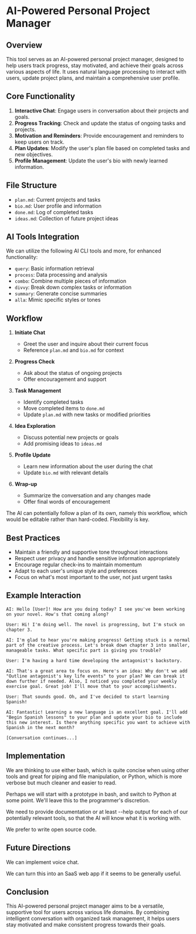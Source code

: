 # AI-Powered Personal Project Manager

## Overview

This tool serves as an AI-powered personal project manager, designed to help users track progress, stay motivated, and achieve their goals across various aspects of life. It uses natural language processing to interact with users, update project plans, and maintain a comprehensive user profile.

## Core Functionality

1. **Interactive Chat**: Engage users in conversation about their projects and goals.
2. **Progress Tracking**: Check and update the status of ongoing tasks and projects.
3. **Motivation and Reminders**: Provide encouragement and reminders to keep users on track.
4. **Plan Updates**: Modify the user's plan file based on completed tasks and new objectives.
5. **Profile Management**: Update the user's bio with newly learned information.

## File Structure

- `plan.md`: Current projects and tasks
- `bio.md`: User profile and information
- `done.md`: Log of completed tasks
- `ideas.md`: Collection of future project ideas

## AI Tools Integration

We can utilize the following AI CLI tools and more, for enhanced functionality:

- `query`: Basic information retrieval
- `process`: Data processing and analysis
- `combo`: Combine multiple pieces of information
- `divvy`: Break down complex tasks or information
- `summary`: Generate concise summaries
- `alla`: Mimic specific styles or tones

## Workflow

1. **Initiate Chat**
	- Greet the user and inquire about their current focus
	- Reference `plan.md` and `bio.md` for context

2. **Progress Check**
	- Ask about the status of ongoing projects
	- Offer encouragement and support

3. **Task Management**
	- Identify completed tasks
	- Move completed items to `done.md`
	- Update `plan.md` with new tasks or modified priorities

4. **Idea Exploration**
	- Discuss potential new projects or goals
	- Add promising ideas to `ideas.md`

5. **Profile Update**
	- Learn new information about the user during the chat
	- Update `bio.md` with relevant details

6. **Wrap-up**
	- Summarize the conversation and any changes made
	- Offer final words of encouragement

The AI can potentially follow a plan of its own, namely this workflow,
which would be editable rather than hard-coded. Flexibility is key.

## Best Practices

- Maintain a friendly and supportive tone throughout interactions
- Respect user privacy and handle sensitive information appropriately
- Encourage regular check-ins to maintain momentum
- Adapt to each user's unique style and preferences
- Focus on what's most important to the user, not just urgent tasks

## Example Interaction

```
AI: Hello [User]! How are you doing today? I see you've been working on your novel. How's that coming along?

User: Hi! I'm doing well. The novel is progressing, but I'm stuck on chapter 3.

AI: I'm glad to hear you're making progress! Getting stuck is a normal part of the creative process. Let's break down chapter 3 into smaller, manageable tasks. What specific part is giving you trouble?

User: I'm having a hard time developing the antagonist's backstory.

AI: That's a great area to focus on. Here's an idea: Why don't we add "Outline antagonist's key life events" to your plan? We can break it down further if needed. Also, I noticed you completed your weekly exercise goal. Great job! I'll move that to your accomplishments.

User: That sounds good. Oh, and I've decided to start learning Spanish!

AI: Fantastic! Learning a new language is an excellent goal. I'll add "Begin Spanish lessons" to your plan and update your bio to include this new interest. Is there anything specific you want to achieve with Spanish in the next month?

[Conversation continues...]
```

## Implementation

We are thinking to use either bash, which is quite concise when using other tools and great for piping and file manipulation, or Python, which is more verbose but much cleaner and easier to read.

Perhaps we will start with a prototype in bash, and switch to Python at some point. We'll leave this to the programmer's discretion.

We need to provide documentation or at least --help output for each of our potentially relevant tools, so that the AI will know what it is working with.

We prefer to write open source code.

## Future Directions

We can implement voice chat.

We can turn this into an SaaS web app if it seems to be generally useful.

## Conclusion

This AI-powered personal project manager aims to be a versatile, supportive tool for users across various life domains. By combining intelligent conversation with organized task management, it helps users stay motivated and make consistent progress towards their goals.
